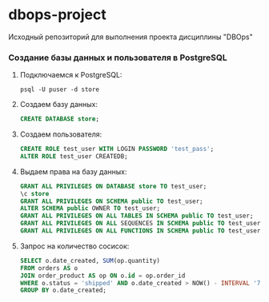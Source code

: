 # dbops-project
Исходный репозиторий для выполнения проекта дисциплины "DBOps"

### Создание базы данных и пользователя в PostgreSQL

1. Подключаемся к PostgreSQL:
    ```
    psql -U puser -d store
    ```

2. Создаем базу данных:
    ```sql
    CREATE DATABASE store;
    ```

3. Создаем пользователя:
    ```sql
    CREATE ROLE test_user WITH LOGIN PASSWORD 'test_pass';
    ALTER ROLE test_user CREATEDB;
    ```

4. Выдаем права на базу данных:
    ```sql
    GRANT ALL PRIVILEGES ON DATABASE store TO test_user;
    \c store
    GRANT ALL PRIVILEGES ON SCHEMA public TO test_user;
    ALTER SCHEMA public OWNER TO test_user;
    GRANT ALL PRIVILEGES ON ALL TABLES IN SCHEMA public TO test_user;
    GRANT ALL PRIVILEGES ON ALL SEQUENCES IN SCHEMA public TO test_user;
    GRANT ALL PRIVILEGES ON ALL FUNCTIONS IN SCHEMA public TO test_user;
    ```

5. Запрос на количество сосисок:
    ```sql
    SELECT o.date_created, SUM(op.quantity)
    FROM orders AS o
    JOIN order_product AS op ON o.id = op.order_id
    WHERE o.status = 'shipped' AND o.date_created > NOW() - INTERVAL '7 DAY'
    GROUP BY o.date_created;
    ``` 
